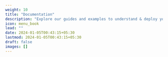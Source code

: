 ```yaml
---
weight: 10
title: "Documentation"
description: "Explore our guides and examples to understand & deploy your Telegram Bot using the WZML-X Docs."
icon: menu_book
lead: ""
date: 2024-01-05T00:43:15+05:30
lastmod: 2024-01-05T00:43:15+05:30
draft: false
images: []
---
```

